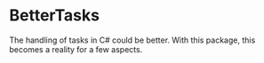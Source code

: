 # BetterTasks
The handling of tasks in C# could be better. With this package, this becomes a reality for a few aspects.
